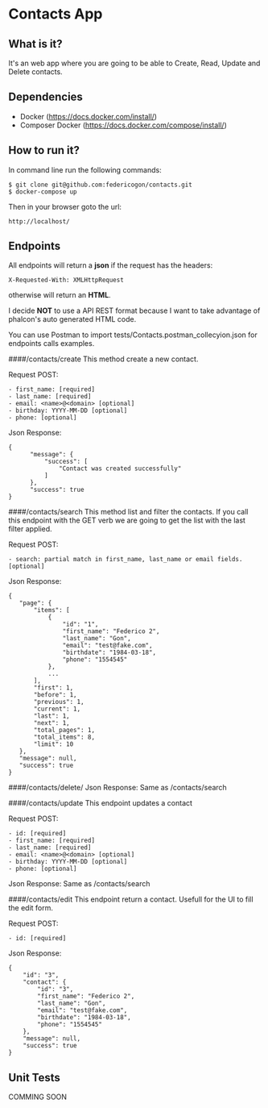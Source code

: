 # Contacts App

## What is it?
It's an web app where you are going to be able to Create, Read, Update and Delete contacts.

## Dependencies
- Docker (https://docs.docker.com/install/)
- Composer Docker (https://docs.docker.com/compose/install/)

## How to run it?
In command line run the following commands:
    
    $ git clone git@github.com:federicogon/contacts.git
    $ docker-compose up
    
Then in your browser goto the url:
    
    http://localhost/


## Endpoints
All endpoints will return a **json** if the request has the headers:
    
    X-Requested-With: XMLHttpRequest 

otherwise will return an **HTML**.

I decide **NOT** to use a API REST format because I want to take advantage of phalcon's  auto generated HTML code. 


You can use Postman to import tests/Contacts.postman_collecyion.json for endpoints calls examples.

####/contacts/create
This method create a new contact.

Request POST:

    - first_name: [required]
    - last_name: [required]
    - email: <name>@<domain> [optional]
    - birthday: YYYY-MM-DD [optional]
    - phone: [optional]
Json Response:

    {
          "message": {
              "success": [
                  "Contact was created successfully"
              ]
          },
          "success": true
    }
    
####/contacts/search
This method list and filter the contacts.
If you call this endpoint with the GET verb we are going to get the list with the last filter applied. 

Request POST: 

    - search: partial match in first_name, last_name or email fields. [optional]

Json Response:

    {
       "page": {
           "items": [
               {
                   "id": "1",
                   "first_name": "Federico 2",
                   "last_name": "Gon",
                   "email": "test@fake.com",
                   "birthdate": "1984-03-18",
                   "phone": "1554545"
               },
               ...
           ],
           "first": 1,
           "before": 1,
           "previous": 1,
           "current": 1,
           "last": 1,
           "next": 1,
           "total_pages": 1,
           "total_items": 8,
           "limit": 10
       },
       "message": null,
       "success": true
    }

####/contacts/delete/<id>
Json Response: Same as /contacts/search

####/contacts/update
This endpoint updates a contact 

Request POST: 

    - id: [required]
    - first_name: [required]
    - last_name: [required]
    - email: <name>@<domain> [optional]
    - birthday: YYYY-MM-DD [optional]
    - phone: [optional]

Json Response: Same as /contacts/search

####/contacts/edit
This endpoint return a contact. Usefull for the UI to fill the edit form. 

Request POST: 

    - id: [required]


Json Response:

    {
        "id": "3",
        "contact": {
            "id": "3",
            "first_name": "Federico 2",
            "last_name": "Gon",
            "email": "test@fake.com",
            "birthdate": "1984-03-18",
            "phone": "1554545"
        },
        "message": null,
        "success": true
    }

## Unit Tests
COMMING SOON